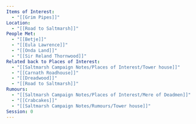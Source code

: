 ```yaml
---
Items of Interest:
  - "[[Grim Pipes]]"
Location:
  - "[[Road to Saltmarsh]]"
People Met:
  - "[[Betje]]"
  - "[[Eula Lawrence]]"
  - "[[Onda Land]]"
  - "[[Sir Reland Thornwood]]"
Related back to Places of Interest:
  - "[[Saltmarsh Campaign Notes/Places of Interest/Tower house]]"
  - "[[Carnath Roadhouse]]"
  - "[[Dreadwood]]"
  - "[[Road to Saltmarsh]]"
Rumours:
  - "[[Saltmarsh Campaign Notes/Places of Interest/Mere of Deadmen]]"
  - "[[Crabcakes]]"
  - "[[Saltmarsh Campaign Notes/Rumours/Tower house]]"
Session: 0
---
```


